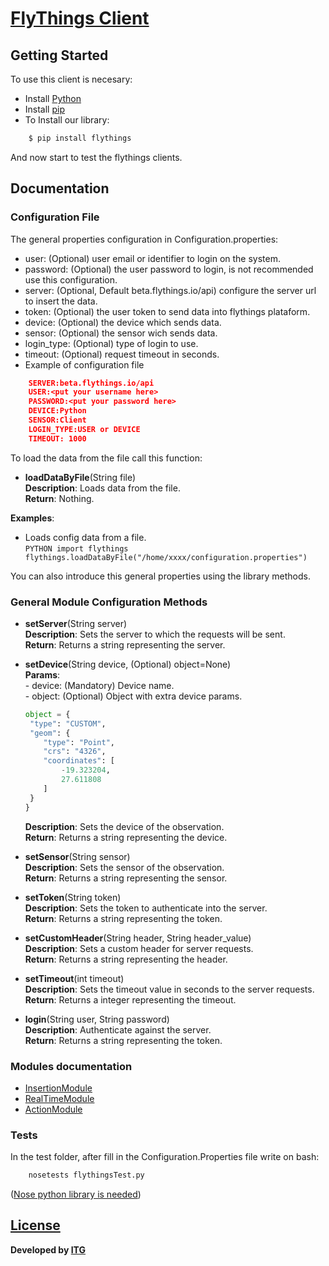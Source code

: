 
# [FlyThings Client](http://flythings.io) 
## Getting Started  
  
To use this client is necesary:  
*  Install [Python](https://www.python.org/)  
* Install [pip](https://pypi.python.org/pypi/pip?)  
* To Install our library:  
```BASH  
    $ pip install flythings   
````  
  
And now start to test the flythings clients.  
  
## Documentation  
  
### Configuration File  
The general properties configuration in Configuration.properties:  
* user: (Optional) user email or identifier to login on the system.  
* password: (Optional) the user password to login, is not recommended use this configuration.  
* server: (Optional, Default beta.flythings.io/api) configure the server url to insert the data.  
* token: (Optional) the user token to send data into flythings plataform.  
* device: (Optional) the device which sends data.  
* sensor: (Optional) the sensor wich sends data.  
* login_type: (Optional) type of login to use.
* timeout: (Optional) request timeout in seconds.
*  Example of configuration file  
```JSON  
    SERVER:beta.flythings.io/api  
    USER:<put your username here>  
    PASSWORD:<put your password here>  
    DEVICE:Python  
    SENSOR:Client  
    LOGIN_TYPE:USER or DEVICE
    TIMEOUT: 1000   
```  

To load the data from the file call this function:    
- **loadDataByFile**(String file)      
    **Description**: Loads data from the file.        
    **Return**: Nothing.  

**Examples**:  
   * Loads config data from a file.    
    ```PYTHON
        import flythings
        flythings.loadDataByFile("/home/xxxx/configuration.properties")
    ```  
  
You can also introduce this general properties using the library methods.  
  
### General Module Configuration Methods  
  
- **setServer**(String server)    
    **Description**: Sets the server to which the requests will be sent.      
    **Return**: Returns a string representing the server.     
      
- **setDevice**(String device, (Optional) object=None)   
     **Params**:    
      - device: (Mandatory) Device name.    
      - object: (Optional) Object with extra device params.  
    ```PYTHON
  object = {
     "type": "CUSTOM",
     "geom": {
        "type": "Point",
        "crs": "4326",
        "coordinates": [
            -19.323204,
            27.611808
        ]
     }
  }
  ```                   
    **Description**: Sets the device of the observation.    
    **Return**: Returns a string representing the device.    
      
- **setSensor**(String sensor)    
    **Description**: Sets the sensor of the observation.    
    **Return**: Returns a string representing the sensor.     
      
- **setToken**(String token)   
    **Description**: Sets the token to authenticate into the server.    
    **Return**: Returns a string representing the token.  
    
- **setCustomHeader**(String header, String header_value)  
    **Description**: Sets a custom header for server requests.   
    **Return**: Returns a string representing the header.  
  
- **setTimeout**(int timeout)     
    **Description**: Sets the timeout value in seconds to the server requests.    
    **Return**: Returns a integer representing the timeout.  
      
- **login**(String user, String password)    
    **Description**: Authenticate against the server.     
    **Return**: Returns a string representing the token. 

 ### Modules documentation
- [InsertionModule](docs/InsertionModule.md)
- [RealTimeModule](docs/RealTimeModule.md)
- [ActionModule](docs/ActionModule.md)     
  
### Tests  
In the test folder, after fill in the Configuration.Properties file write on bash:  
  
```BASH  
    nosetests flythingsTest.py  
```  
([Nose python library is needed](http://nose.readthedocs.io/en/latest/))

## [License](LICENSE)
**Developed by [ITG](http://www.itg.es)**

 